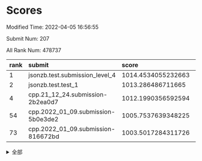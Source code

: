 # Scores

Modified Time: 2022-04-05 16:56:55

Submit Num: 207

All Rank Num: 478737

| rank |               submit               |       score        |       sigma        | pk_num |
| :--- | :--------------------------------- | :----------------- | :----------------- | :----- |
| 1    | jsonzb.test.submission_level_4     | 1014.4534055232663 | 0.8420307158723832 | 9247   |
| 2    | jsonzb.test.test_1                 | 1013.286486711665  | 0.8037630325252112 | 9249   |
| 4    | cpp.21_12_24.submission-2b2ea0d7   | 1012.1990356592594 | 0.7895127951041438 | 9250   |
| 54   | cpp.2022_01_09.submission-5b0e3de2 | 1005.7537639348225 | 0.7239524961006404 | 9249   |
| 73   | cpp.2022_01_09.submission-816672bd | 1003.5017284311726 | 0.7141103432410921 | 9248   |


<details>
<summary>全部</summary>

| rank |                 submit                 |       score        |       sigma        | pk_num |
| :--- | :------------------------------------- | :----------------- | :----------------- | :----- |
| 1    | jsonzb.test.submission_level_4         | 1014.4534055232663 | 0.8420307158723832 | 9247   |
| 2    | jsonzb.test.test_1                     | 1013.286486711665  | 0.8037630325252112 | 9249   |
| 3    | gobigger.level_3.submission_level_3_10 | 1012.5801193364937 | 0.7777868789025918 | 9251   |
| 4    | cpp.21_12_24.submission-2b2ea0d7       | 1012.1990356592594 | 0.7895127951041438 | 9250   |
| 5    | gobigger.level_3.submission_level_3_36 | 1012.0028281723966 | 0.788035739830071  | 9248   |
| 6    | gobigger.level_3.submission_level_3_21 | 1011.8100718493016 | 0.775960059476916  | 9250   |
| 7    | gobigger.level_3.submission_level_3_39 | 1011.6273428412849 | 0.7718748027208608 | 9252   |
| 8    | gobigger.level_3.submission_level_3_8  | 1011.6261954530968 | 0.7625050337818081 | 9249   |
| 9    | gobigger.level_3.submission_level_3_12 | 1011.5209026577362 | 0.7826460667777415 | 9254   |
| 10   | gobigger.level_3.submission_level_3_2  | 1011.5081153357467 | 0.7696056228790495 | 9247   |
| 11   | gobigger.level_3.submission_level_3_22 | 1011.2026545367502 | 0.7687366090934635 | 9249   |
| 12   | gobigger.level_3.submission_level_3_19 | 1011.038410033954  | 0.7469641984134264 | 9255   |
| 13   | gobigger.level_3.submission_level_3_7  | 1010.9800975295393 | 0.7836113541344547 | 9249   |
| 14   | gobigger.level_3.submission_level_3_13 | 1010.8160466317969 | 0.7751071563689704 | 9252   |
| 15   | gobigger.level_3.submission_level_3_28 | 1010.7629440265772 | 0.7679408748364127 | 9251   |
| 16   | gobigger.level_3.submission_level_3_43 | 1010.6952065121624 | 0.7779996611515932 | 9248   |
| 17   | gobigger.level_3.submission_level_3_20 | 1010.6569153436667 | 0.7614952455457635 | 9255   |
| 18   | gobigger.level_3.submission_level_3_3  | 1010.6329129679493 | 0.7539880849429345 | 9251   |
| 19   | gobigger.level_3.submission_level_3_5  | 1010.6245556532466 | 0.7777875381837552 | 9247   |
| 20   | gobigger.level_3.submission_level_3_46 | 1010.5325750669344 | 0.7550106035601218 | 9247   |
| 21   | gobigger.level_3.submission_level_3_49 | 1010.5025444917685 | 0.7650922989176542 | 9251   |
| 22   | gobigger.level_3.submission_level_3_18 | 1010.4757820317747 | 0.7791854835607259 | 9254   |
| 23   | gobigger.level_3.submission_level_3_48 | 1010.4414239554231 | 0.7618366185802712 | 9253   |
| 24   | gobigger.level_3.submission_level_3_14 | 1010.3800805069512 | 0.7655549193905871 | 9247   |
| 25   | gobigger.level_3.submission_level_3_4  | 1010.3693599382748 | 0.7646715118088604 | 9256   |
| 26   | gobigger.level_3.submission_level_3_38 | 1010.3693175340793 | 0.7572845293196963 | 9248   |
| 27   | gobigger.level_3.submission_level_3_16 | 1010.3454461668038 | 0.7552233283542772 | 9249   |
| 28   | gobigger.level_3.submission_level_3_17 | 1010.3204589540676 | 0.7435556594058405 | 9254   |
| 29   | gobigger.level_3.submission_level_3_25 | 1010.293726036478  | 0.7598442468644169 | 9253   |
| 30   | gobigger.level_3.submission_level_3_11 | 1010.2508586715038 | 0.746681789905201  | 9252   |
| 31   | gobigger.level_3.submission_level_3_27 | 1010.0653960521754 | 0.7725727168942225 | 9249   |
| 32   | gobigger.level_3.submission_level_3_40 | 1010.0034291408234 | 0.7783758418459193 | 9255   |
| 33   | gobigger.level_3.submission_level_3_41 | 1009.9561803615402 | 0.7601913563190246 | 9253   |
| 34   | gobigger.level_3.submission_level_3_47 | 1009.8757462522891 | 0.7746611656401943 | 9251   |
| 35   | gobigger.level_3.submission_level_3_26 | 1009.8639468637045 | 0.7557228651069833 | 9246   |
| 36   | gobigger.level_3.submission_level_3_37 | 1009.8219070290055 | 0.7648799660469672 | 9248   |
| 37   | gobigger.level_3.submission_level_3_35 | 1009.7729856538447 | 0.7601624495455288 | 9250   |
| 38   | gobigger.level_3.submission_level_3_31 | 1009.6366201214105 | 0.7486528810719366 | 9252   |
| 39   | gobigger.level_3.submission_level_3_23 | 1009.2016942109611 | 0.7430390388500804 | 9255   |
| 40   | gobigger.level_3.submission_level_3_29 | 1009.0806704188911 | 0.7668820221937672 | 9246   |
| 41   | gobigger.level_3.submission_level_3_24 | 1009.0763106379875 | 0.7546671821262324 | 9256   |
| 42   | gobigger.level_3.submission_level_3_45 | 1009.0663278615751 | 0.7373259508050081 | 9252   |
| 43   | gobigger.level_3.submission_level_3_32 | 1008.9631803035605 | 0.7370774125981889 | 9249   |
| 44   | gobigger.level_3.submission_level_3_9  | 1008.6667614939445 | 0.7430339689375095 | 9251   |
| 45   | gobigger.level_3.submission_level_3_42 | 1008.5350930129385 | 0.7533131055064884 | 9253   |
| 46   | gobigger.level_3.submission_level_3_44 | 1008.4263919290902 | 0.7315379815413723 | 9250   |
| 47   | gobigger.level_3.submission_level_3_30 | 1008.3953637181556 | 0.7344050407676236 | 9246   |
| 48   | gobigger.level_3.submission_level_3_15 | 1008.3912946609845 | 0.744676241772578  | 9249   |
| 49   | gobigger.level_3.submission_level_3_0  | 1008.3407328455268 | 0.7572998922540445 | 9256   |
| 50   | gobigger.level_3.submission_level_3_1  | 1008.2729861582761 | 0.7468121307815131 | 9249   |
| 51   | gobigger.level_3.submission_level_3_6  | 1008.1324850604757 | 0.7328411872035575 | 9253   |
| 52   | gobigger.level_3.submission_level_3_33 | 1008.0554359301134 | 0.7374883318412632 | 9244   |
| 53   | gobigger.level_3.submission_level_3_34 | 1007.8385525604511 | 0.7587797997769231 | 9250   |
| 54   | cpp.2022_01_09.submission-5b0e3de2     | 1005.7537639348225 | 0.7239524961006404 | 9249   |
| 55   | gobigger.level_1.submission_level_1_42 | 1005.138823253605  | 0.7192994602094429 | 9255   |
| 56   | gobigger.level_1.submission_level_1_32 | 1004.4763119149495 | 0.719157770810827  | 9251   |
| 57   | gobigger.level_1.submission_level_1_22 | 1004.2998385398859 | 0.7268601791072199 | 9250   |
| 58   | gobigger.level_1.submission_level_1_3  | 1004.1845728272302 | 0.7202932160659048 | 9251   |
| 59   | gobigger.level_1.submission_level_1_26 | 1004.1382404577619 | 0.7202741217583352 | 9254   |
| 60   | gobigger.level_1.submission_level_1_24 | 1004.1288593272619 | 0.7217649030500427 | 9252   |
| 61   | gobigger.level_1.submission_level_1_40 | 1004.1141114856819 | 0.7089489606613402 | 9249   |
| 62   | gobigger.level_1.submission_level_1_45 | 1003.9996813540295 | 0.7176663597501941 | 9250   |
| 63   | gobigger.level_1.submission_level_1_33 | 1003.9494828963481 | 0.718035754084891  | 9252   |
| 64   | gobigger.level_1.submission_level_1_36 | 1003.9275897228354 | 0.7126820353803011 | 9257   |
| 65   | gobigger.level_1.submission_level_1_34 | 1003.8233356968701 | 0.7287114713485995 | 9255   |
| 66   | gobigger.level_1.submission_level_1_13 | 1003.7338408775573 | 0.7251382429787858 | 9253   |
| 67   | gobigger.level_1.submission_level_1_43 | 1003.7330354361732 | 0.7099837948787894 | 9249   |
| 68   | gobigger.level_1.submission_level_1_2  | 1003.6389597148358 | 0.7277900144915466 | 9250   |
| 69   | gobigger.level_1.submission_level_1_35 | 1003.6242746064588 | 0.710349599972353  | 9249   |
| 70   | gobigger.level_1.submission_level_1_39 | 1003.6074294491136 | 0.7317728130521799 | 9253   |
| 71   | gobigger.level_1.submission_level_1_7  | 1003.5317069721464 | 0.708053022794187  | 9254   |
| 72   | gobigger.level_1.submission_level_1_28 | 1003.5064619051171 | 0.7163540361298723 | 9248   |
| 73   | cpp.2022_01_09.submission-816672bd     | 1003.5017284311726 | 0.7141103432410921 | 9248   |
| 74   | gobigger.level_1.submission_level_1_46 | 1003.4400476707549 | 0.7116312260277496 | 9255   |
| 75   | gobigger.level_1.submission_level_1_20 | 1003.4345309427125 | 0.7134824279891304 | 9253   |
| 76   | gobigger.level_1.submission_level_1_0  | 1003.430677356039  | 0.7200895558557504 | 9248   |
| 77   | gobigger.level_1.submission_level_1_17 | 1003.3973822123722 | 0.7083317026399177 | 9251   |
| 78   | gobigger.level_1.submission_level_1_37 | 1003.3879076718582 | 0.7048549559860003 | 9249   |
| 79   | gobigger.level_1.submission_level_1_23 | 1003.3452031975656 | 0.7145724313975846 | 9250   |
| 80   | gobigger.level_1.submission_level_1_38 | 1003.1231929809242 | 0.7058468712795434 | 9254   |
| 81   | gobigger.level_1.submission_level_1_16 | 1003.1154640158586 | 0.7230112999629805 | 9257   |
| 82   | gobigger.level_1.submission_level_1_19 | 1003.0863014079192 | 0.717917658358636  | 9251   |
| 83   | gobigger.level_1.submission_level_1_6  | 1003.0545200399902 | 0.7188124868907307 | 9250   |
| 84   | gobigger.level_1.submission_level_1_41 | 1003.0341105641096 | 0.7137741944590332 | 9253   |
| 85   | gobigger.level_1.submission_level_1_9  | 1003.0170994270782 | 0.7136051891313484 | 9251   |
| 86   | gobigger.level_1.submission_level_1_47 | 1002.9960778174298 | 0.7188546809942624 | 9249   |
| 87   | gobigger.level_1.submission_level_1_5  | 1002.941480690702  | 0.718899025113699  | 9246   |
| 88   | gobigger.level_1.submission_level_1_29 | 1002.9339284003029 | 0.7193106477830205 | 9255   |
| 89   | gobigger.level_1.submission_level_1_21 | 1002.9305050746129 | 0.7174482643853066 | 9255   |
| 90   | gobigger.level_1.submission_level_1_25 | 1002.920806725249  | 0.720379851465881  | 9247   |
| 91   | gobigger.level_1.submission_level_1_1  | 1002.7598151237788 | 0.7116799558637459 | 9246   |
| 92   | gobigger.level_1.submission_level_1_48 | 1002.7090598159829 | 0.7118377695494813 | 9249   |
| 93   | gobigger.level_1.submission_level_1_4  | 1002.6979303294141 | 0.7083202133835386 | 9246   |
| 94   | gobigger.level_1.submission_level_1_10 | 1002.6657089943345 | 0.7162890333628182 | 9247   |
| 95   | gobigger.level_1.submission_level_1_30 | 1002.6066378552496 | 0.712105548105997  | 9247   |
| 96   | gobigger.level_1.submission_level_1_18 | 1002.5598716264813 | 0.7113740290165826 | 9247   |
| 97   | gobigger.level_1.submission_level_1_27 | 1002.5193485228465 | 0.7161161950547964 | 9252   |
| 98   | gobigger.level_1.submission_level_1_31 | 1002.4330994493375 | 0.711931060356823  | 9251   |
| 99   | gobigger.level_1.submission_level_1_44 | 1002.4329976377214 | 0.7154468900786346 | 9256   |
| 100  | gobigger.level_1.submission_level_1_11 | 1002.4189079478128 | 0.7056636933296521 | 9254   |
| 101  | gobigger.level_1.submission_level_1_15 | 1002.3288766728547 | 0.7033601310113696 | 9248   |
| 102  | gobigger.level_1.submission_level_1_14 | 1001.8448862666366 | 0.7133791864789056 | 9248   |
| 103  | gobigger.level_1.submission_level_1_49 | 1001.7927838628051 | 0.718198346616198  | 9252   |
| 104  | gobigger.level_1.submission_level_1_8  | 1001.6930767473243 | 0.7162106556452484 | 9253   |
| 105  | gobigger.level_1.submission_level_1_12 | 1001.4260608939054 | 0.6960574951682216 | 9253   |
| 106  | gobigger.random.submission_random_23   | 997.1811247253329  | 0.6941356395596956 | 9252   |
| 107  | gobigger.random.submission_random_35   | 997.1272501169811  | 0.7098342344125586 | 9253   |
| 108  | gobigger.random.submission_random_14   | 996.9891928034741  | 0.7047815284984869 | 9253   |
| 109  | gobigger.random.submission_random_39   | 996.9274437082308  | 0.7086867617895016 | 9251   |
| 110  | gobigger.random.submission_random_36   | 996.9007838240727  | 0.7106952898738194 | 9252   |
| 111  | gobigger.random.submission_random_2    | 996.8920286599022  | 0.7062018917422684 | 9250   |
| 112  | gobigger.random.submission_random_20   | 996.7619448883164  | 0.6963817688071238 | 9250   |
| 113  | gobigger.random.submission_random_27   | 996.7447851668064  | 0.7085087771223499 | 9251   |
| 114  | gobigger.random.submission_random_6    | 996.6895411576044  | 0.7037976407914385 | 9252   |
| 115  | gobigger.random.submission_random_8    | 996.6257283385266  | 0.7073808733204678 | 9251   |
| 116  | gobigger.random.submission_random_21   | 996.5629590788708  | 0.7061585929690526 | 9248   |
| 117  | gobigger.random.submission_random_16   | 996.5560150401213  | 0.7111346152903524 | 9254   |
| 118  | gobigger.random.submission_random_0    | 996.5467568060774  | 0.7036308453529648 | 9252   |
| 119  | gobigger.random.submission_random_12   | 996.5048309658117  | 0.7108937973385157 | 9253   |
| 120  | gobigger.random.submission_random_3    | 996.4954884476722  | 0.694980758839694  | 9249   |
| 121  | gobigger.random.submission_random_10   | 996.48746402692    | 0.7233159895046822 | 9254   |
| 122  | gobigger.random.submission_random_37   | 996.4120885472851  | 0.7146642070802628 | 9254   |
| 123  | gobigger.random.submission_random_31   | 996.3938419065142  | 0.7125968520893626 | 9254   |
| 124  | gobigger.random.submission_random_1    | 996.382075394813   | 0.7331932046591131 | 9253   |
| 125  | gobigger.random.submission_random_5    | 996.3390650017824  | 0.7105151777087673 | 9248   |
| 126  | gobigger.random.submission_random_13   | 996.2946678721075  | 0.7046195569059996 | 9247   |
| 127  | gobigger.random.submission_random_38   | 996.2922583799506  | 0.7066686553664774 | 9250   |
| 128  | gobigger.random.submission_random_32   | 996.2676769772191  | 0.6942103229794622 | 9251   |
| 129  | gobigger.random.submission_random_25   | 996.1434035259812  | 0.7093838755941746 | 9251   |
| 130  | gobigger.random.submission_random_26   | 996.0466327471563  | 0.7133155440742591 | 9250   |
| 131  | gobigger.random.submission_random_43   | 996.0172211889013  | 0.7022397364007155 | 9252   |
| 132  | gobigger.random.submission_random_7    | 995.95801577646    | 0.710131433710562  | 9257   |
| 133  | gobigger.random.submission_random_30   | 995.9309148278023  | 0.714473161822129  | 9255   |
| 134  | gobigger.random.submission_random_11   | 995.888922573899   | 0.6972761884111409 | 9253   |
| 135  | gobigger.random.submission_random_22   | 995.8778572664305  | 0.7079882529685895 | 9254   |
| 136  | gobigger.random.submission_random_24   | 995.8221891424605  | 0.7148416268474919 | 9252   |
| 137  | gobigger.random.submission_random_40   | 995.7981355062992  | 0.7364167854784284 | 9251   |
| 138  | gobigger.random.submission_random_33   | 995.788585410373   | 0.7137169035064745 | 9245   |
| 139  | gobigger.random.submission_random_18   | 995.7573064426109  | 0.697232653719474  | 9260   |
| 140  | gobigger.random.submission_random_44   | 995.7332031414825  | 0.7078079955298597 | 9252   |
| 141  | gobigger.random.submission_random_41   | 995.6940654028712  | 0.7210094978460844 | 9256   |
| 142  | gobigger.random.submission_random_48   | 995.668961202005   | 0.7111949701663435 | 9246   |
| 143  | gobigger.random.submission_random_34   | 995.6679677589452  | 0.7182319079281431 | 9253   |
| 144  | gobigger.random.submission_random_45   | 995.667081911522   | 0.7037744103912539 | 9249   |
| 145  | gobigger.random.submission_random_28   | 995.6625306946028  | 0.6997467473418852 | 9250   |
| 146  | gobigger.random.submission_random_4    | 995.5756734610269  | 0.706069092313358  | 9251   |
| 147  | gobigger.random.submission_random_49   | 995.4750830022574  | 0.7109272506592743 | 9251   |
| 148  | gobigger.random.submission_random_19   | 995.4112713945547  | 0.7092043322535297 | 9250   |
| 149  | gobigger.random.submission_random_17   | 995.3707982789756  | 0.7136926337026802 | 9254   |
| 150  | gobigger.random.submission_random_29   | 995.3271153960069  | 0.7207075187933605 | 9245   |
| 151  | gobigger.random.submission_random_42   | 995.2141954576198  | 0.720035191556697  | 9249   |
| 152  | gobigger.random.submission_random_47   | 995.0411917015279  | 0.7091206760311186 | 9256   |
| 153  | gobigger.random.submission_random_9    | 994.936476580228   | 0.7145579131360339 | 9253   |
| 154  | gobigger.random.submission_random_46   | 994.694944086955   | 0.7343845547048479 | 9247   |
| 155  | gobigger.level_2.submission_level_2_6  | 994.6651740814298  | 0.7260635330360297 | 9251   |
| 156  | gobigger.random.submission_random_15   | 994.3488976629126  | 0.7162654772009378 | 9251   |
| 157  | gobigger.level_2.submission_level_2_16 | 993.9450282619003  | 0.7294551920995463 | 9248   |
| 158  | gobigger.level_2.submission_level_2_28 | 993.8209349553551  | 0.730248583937734  | 9246   |
| 159  | gobigger.level_2.submission_level_2_26 | 993.4064242745437  | 0.7319293945853064 | 9251   |
| 160  | gobigger.level_2.submission_level_2_7  | 993.3751934258023  | 0.7359763905950556 | 9251   |
| 161  | gobigger.level_2.submission_level_2_43 | 993.3316499295032  | 0.7339999045416045 | 9246   |
| 162  | gobigger.level_2.submission_level_2_4  | 993.1569270197858  | 0.7397679338346145 | 9253   |
| 163  | gobigger.level_2.submission_level_2_35 | 993.1482183266726  | 0.7352724810428489 | 9253   |
| 164  | gobigger.level_2.submission_level_2_11 | 992.9452809074122  | 0.7296826237387943 | 9256   |
| 165  | gobigger.level_2.submission_level_2_18 | 992.9108953436942  | 0.7304548328541768 | 9255   |
| 166  | gobigger.level_2.submission_level_2_19 | 992.8481709053837  | 0.7339283378137732 | 9253   |
| 167  | gobigger.level_2.submission_level_2_29 | 992.8432694635889  | 0.7422800881856862 | 9252   |
| 168  | gobigger.level_2.submission_level_2_23 | 992.8038749750878  | 0.7345190145160952 | 9249   |
| 169  | gobigger.level_2.submission_level_2_49 | 992.7953589210263  | 0.7421645357147011 | 9249   |
| 170  | gobigger.level_2.submission_level_2_0  | 992.7886989194203  | 0.7423974288166882 | 9253   |
| 171  | gobigger.level_2.submission_level_2_2  | 992.7549639544288  | 0.7507583145882747 | 9256   |
| 172  | gobigger.level_2.submission_level_2_37 | 992.7006247804475  | 0.7392558513824281 | 9249   |
| 173  | gobigger.level_2.submission_level_2_13 | 992.68189059505    | 0.7437577740034975 | 9254   |
| 174  | gobigger.level_2.submission_level_2_39 | 992.6101757893675  | 0.7532738798257812 | 9252   |
| 175  | gobigger.level_2.submission_level_2_5  | 992.5844172342316  | 0.7397499622502929 | 9253   |
| 176  | gobigger.level_2.submission_level_2_24 | 992.5588995616685  | 0.729756253339622  | 9248   |
| 177  | gobigger.level_2.submission_level_2_22 | 992.5548246705529  | 0.7334956599154541 | 9253   |
| 178  | gobigger.level_2.submission_level_2_44 | 992.5344455445548  | 0.735237663838171  | 9251   |
| 179  | gobigger.level_2.submission_level_2_33 | 992.2192743110228  | 0.7524211734031213 | 9251   |
| 180  | gobigger.level_2.submission_level_2_38 | 992.1784371739998  | 0.7561987002052295 | 9252   |
| 181  | gobigger.level_2.submission_level_2_42 | 992.1169939213137  | 0.7396026152025817 | 9251   |
| 182  | gobigger.level_2.submission_level_2_15 | 992.0926165337339  | 0.7364616882307512 | 9250   |
| 183  | gobigger.level_2.submission_level_2_47 | 992.0790137136855  | 0.7404114849830112 | 9251   |
| 184  | gobigger.level_2.submission_level_2_12 | 992.0519982072952  | 0.7304486199038219 | 9256   |
| 185  | gobigger.level_2.submission_level_2_34 | 992.0429019279633  | 0.7608569091141016 | 9256   |
| 186  | gobigger.level_2.submission_level_2_1  | 992.0109657215685  | 0.7617331512608668 | 9253   |
| 187  | gobigger.level_2.submission_level_2_45 | 991.9409786673957  | 0.7519520490760466 | 9247   |
| 188  | gobigger.level_2.submission_level_2_27 | 991.9158014007417  | 0.7452831710796556 | 9247   |
| 189  | gobigger.level_2.submission_level_2_40 | 991.8193669375829  | 0.7432417877545578 | 9254   |
| 190  | gobigger.level_2.submission_level_2_8  | 991.7565949790071  | 0.7645220522414177 | 9254   |
| 191  | gobigger.level_2.submission_level_2_10 | 991.6974887542466  | 0.7291959213723626 | 9243   |
| 192  | gobigger.level_2.submission_level_2_41 | 991.6272367613244  | 0.7640946481628318 | 9250   |
| 193  | gobigger.level_2.submission_level_2_31 | 991.4666638898549  | 0.7677306060310142 | 9244   |
| 194  | gobigger.level_2.submission_level_2_17 | 991.309298682966   | 0.7518075215862055 | 9248   |
| 195  | gobigger.level_2.submission_level_2_46 | 991.2427100437559  | 0.740039518644445  | 9254   |
| 196  | gobigger.level_2.submission_level_2_20 | 991.2319167172071  | 0.7462818877383854 | 9251   |
| 197  | gobigger.level_2.submission_level_2_32 | 991.154957062843   | 0.7754948035215362 | 9248   |
| 198  | gobigger.level_2.submission_level_2_25 | 991.0679738992561  | 0.7494294695574278 | 9245   |
| 199  | gobigger.level_2.submission_level_2_3  | 991.0631385897891  | 0.7563625211671349 | 9252   |
| 200  | gobigger.level_2.submission_level_2_21 | 990.936102240414   | 0.7540241208377438 | 9253   |
| 201  | gobigger.level_2.submission_level_2_9  | 990.7999748177899  | 0.7329579751986807 | 9252   |
| 202  | gobigger.level_2.submission_level_2_30 | 990.6133602427866  | 0.7554399770608778 | 9248   |
| 203  | gobigger.level_2.submission_level_2_14 | 990.5559049838173  | 0.7418056081021994 | 9252   |
| 204  | gobigger.level_2.submission_level_2_48 | 990.3079660278164  | 0.7885152733684814 | 9252   |
| 205  | gobigger.level_2.submission_level_2_36 | 989.0268196814418  | 0.7868321650840782 | 9245   |
| 206  | gobigger.none.submission_none_0        | 977.4665814938445  | 1.393994791924994  | 9249   |
| 207  | gobigger.none.submission_none_1        | 976.4803210722825  | 1.4236132420168779 | 9253   |

</details>